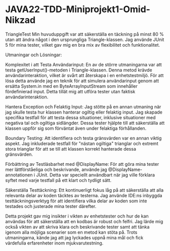 # JAVA22-TDD-Miniprojekt1-Omid-Nikzad
TriangleTest
Min huvuduppgift var att säkerställa en täckning på minst 80 % utan att ändra något i den ursprungliga Triangle-klassen. Jag använde JUnit 5 för mina tester, vilket gav mig en bra mix av flexibilitet och funktionalitet.

Utmaningar och Lösningar:

Komplexitet i att Testa Användarinput:
En av de större utmaningarna var att testa getUserInput()-metoden i Triangle-klassen. Denna metod krävde användarinteraktion, vilket är svårt att återskapa i en enhetstestmiljö. För att lösa detta använde jag en teknik för att simulera användarinput genom att ersätta System.in med en ByteArrayInputStream som innehåller fördefinierad input. Detta tillät mig att utföra tester utan faktisk användarinteraktion.

Hantera Exception och Felaktig Input:
Jag stötte på en annan utmaning när jag skulle testa hur klassen hanterar ogiltig eller felaktig input. Jag skapade specifika testfall för att testa dessa situationer, inklusive situationer med negativa tal och ogiltiga sidlängder. Dessa tester hjälpte till att säkerställa att klassen uppför sig som förväntat även under felaktiga förhållanden.

Boundary Testing:
Att identifiera och testa gränsvärden var en annan viktig aspekt. Jag inkluderade testfall för "nästan ogiltiga" trianglar och extremt stora trianglar för att se till att klassen korrekt hanterade dessa gränsvärden.

Förbättring av Testläsbarhet med @DisplayName:
För att göra mina tester mer lättförståeliga och beskrivande, använde jag @DisplayName-annotationen i JUnit. Detta var speciellt användbart när jag ville förklara syftet med varje testfall på ett klart och tydligt sätt.

Säkerställa Testtäckning:
Ett kontinuerligt fokus låg på att säkerställa att alla relevanta delar av koden täcktes av testerna. Jag använde IDE:ns inbyggda testtäckningsverktyg för att identifiera vilka delar av koden som inte testades och justerade mina tester därefter.

Detta projekt gav mig insikter i vikten av enhetstester och hur de kan användas för att säkerställa att en kodbas är robust och felfri. Jag lärde mig också vikten av att skriva klara och beskrivande tester samt att tänka igenom alla möjliga scenarier som en metod kan stöta på. Trots utmaningarna, kände jag att jag lyckades uppnå mina mål och fick värdefulla erfarenheter inom mjukvarutestning.
